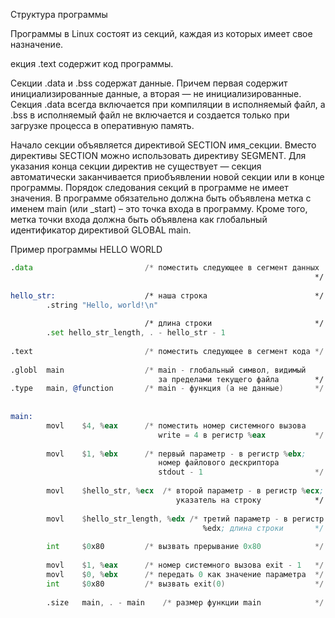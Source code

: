 Структура программы

Программы в Linux состоят из секций, каждая из которых имеет свое назначение. 

екция .text содержит код программы. 

Секции .data и .bss содержат данные. 
Причем первая содержит инициализированные данные, а вторая — не инициализированные. 
Секция .data всегда включается при компиляции в исполняемый файл, а .bss в исполняемый файл не включается и создается только при загрузке процесса в оперативную память. 

Начало секции объявляется директивой SECTION имя_секции. 
Вместо директивы SECTION можно использовать директиву SEGMENT. 
Для указания конца секции директив не существует — секция автоматически заканчивается приобъявлении новой секции или в конце программы. 
Порядок следования секций в программе не имеет значения. 
В программе обязательно должна быть объявлена метка с именем main (или _start) – это точка входа в программу. 
Кроме того, метка точки входа должна быть объявлена как глобальный идентификатор директивой GLOBAL main. 

Пример программы HELLO WORLD

```asm
.data                         /* поместить следующее в сегмент данных
                                                                    */
 
hello_str:                    /* наша строка                        */
        .string "Hello, world!\n"
 
                              /* длина строки                       */
        .set hello_str_length, . - hello_str - 1
 
.text                         /* поместить следующее в сегмент кода */
 
.globl  main                  /* main - глобальный символ, видимый
                                 за пределами текущего файла        */
.type   main, @function       /* main - функция (а не данные)       */
 
 
main:
        movl    $4, %eax      /* поместить номер системного вызова
                                 write = 4 в регистр %eax           */
 
        movl    $1, %ebx      /* первый параметр - в регистр %ebx;
                                 номер файлового дескриптора 
                                 stdout - 1                         */
 
        movl    $hello_str, %ecx  /* второй параметр - в регистр %ecx;
                                     указатель на строку            */
 
        movl    $hello_str_length, %edx /* третий параметр - в регистр
                                           %edx; длина строки       */
 
        int     $0x80         /* вызвать прерывание 0x80            */
 
        movl    $1, %eax      /* номер системного вызова exit - 1   */
        movl    $0, %ebx      /* передать 0 как значение параметра  */
        int     $0x80         /* вызвать exit(0)                    */
 
        .size   main, . - main    /* размер функции main            */
```
